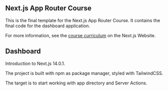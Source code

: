 ## Next.js App Router Course
This is the final template for the Next.js App Router Course.
It contains the final code for the dashboard application.

For more information, see the [course curriculum](https://nextjs.org/learn) on the Next.js Website.

## D a s h b o a r d 

Introduction to Next.js 14.0.1.

The project is built with npm as package manager, styled with TailwindCSS.

The target is to start working with app directory and Server Actions.


 
